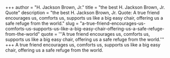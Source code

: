 +++
author = "H. Jackson Brown, Jr."
title = "the best H. Jackson Brown, Jr. Quote"
description = "the best H. Jackson Brown, Jr. Quote: A true friend encourages us, comforts us, supports us like a big easy chair, offering us a safe refuge from the world."
slug = "a-true-friend-encourages-us-comforts-us-supports-us-like-a-big-easy-chair-offering-us-a-safe-refuge-from-the-world"
quote = '''A true friend encourages us, comforts us, supports us like a big easy chair, offering us a safe refuge from the world.'''
+++
A true friend encourages us, comforts us, supports us like a big easy chair, offering us a safe refuge from the world.
